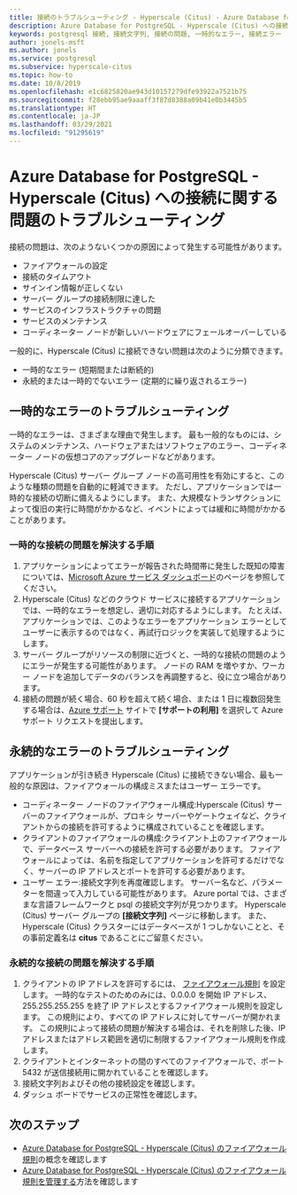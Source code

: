 ```yaml
---
title: 接続のトラブルシューティング - Hyperscale (Citus) - Azure Database for PostgreSQL
description: Azure Database for PostgreSQL - Hyperscale (Citus) への接続に関する問題のトラブルシューティング方法について説明します。
keywords: postgresql 接続, 接続文字列, 接続の問題, 一時的なエラー, 接続エラー
author: jonels-msft
ms.author: jonels
ms.service: postgresql
ms.subservice: hyperscale-citus
ms.topic: how-to
ms.date: 10/8/2019
ms.openlocfilehash: e1c6825820ae943d10157279dfe93922a7521b75
ms.sourcegitcommit: f28ebb95ae9aaaff3f87d8388a09b41e0b3445b5
ms.translationtype: HT
ms.contentlocale: ja-JP
ms.lasthandoff: 03/29/2021
ms.locfileid: "91295619"
---
```

# <a name="troubleshoot-connection-issues-to-azure-database-for-postgresql---hyperscale-citus"></a>Azure Database for PostgreSQL - Hyperscale (Citus) への接続に関する問題のトラブルシューティング

接続の問題は、次のようないくつかの原因によって発生する可能性があります。

* ファイアウォールの設定
* 接続のタイムアウト
* サインイン情報が正しくない
* サーバー グループの接続制限に達した
* サービスのインフラストラクチャの問題
* サービスのメンテナンス
* コーディネーター ノードが新しいハードウェアにフェールオーバーしている

一般的に、Hyperscale (Citus) に接続できない問題は次のように分類できます。

* 一時的なエラー (短期間または断続的)
* 永続的または一時的でないエラー (定期的に繰り返されるエラー)

## <a name="troubleshoot-transient-errors"></a>一時的なエラーのトラブルシューティング

一時的なエラーは、さまざまな理由で発生します。 最も一般的なものには、システムのメンテナンス、ハードウェアまたはソフトウェアのエラー、コーディネーター ノードの仮想コアのアップグレードなどがあります。

Hyperscale (Citus) サーバー グループ ノードの高可用性を有効にすると、このような種類の問題を自動的に軽減できます。 ただし、アプリケーションでは一時的な接続の切断に備えるようにします。 また、大規模なトランザクションによって復旧の実行に時間がかかるなど、イベントによっては緩和に時間がかかることがあります。

### <a name="steps-to-resolve-transient-connectivity-issues"></a>一時的な接続の問題を解決する手順

1. アプリケーションによってエラーが報告された時間帯に発生した既知の障害については、[Microsoft Azure サービス ダッシュボード](https://azure.microsoft.com/status)のページを参照してください。
2. Hyperscale (Citus) などのクラウド サービスに接続するアプリケーションでは、一時的なエラーを想定し、適切に対応するようにします。 たとえば、アプリケーションでは、このようなエラーをアプリケーション エラーとしてユーザーに表示するのではなく、再試行ロジックを実装して処理するようにします。
3. サーバー グループがリソースの制限に近づくと、一時的な接続の問題のようにエラーが発生する可能性があります。 ノードの RAM を増やすか、ワーカー ノードを追加してデータのバランスを再調整すると、役に立つ場合があります。
4. 接続の問題が続く場合、60 秒を超えて続く場合、または 1 日に複数回発生する場合は、[Azure サポート](https://azure.microsoft.com/support/options) サイトで **[サポートの利用]** を選択して Azure サポート リクエストを提出します。

## <a name="troubleshoot-persistent-errors"></a>永続的なエラーのトラブルシューティング

アプリケーションが引き続き Hyperscale (Citus) に接続できない場合、最も一般的な原因は、ファイアウォールの構成ミスまたはユーザー エラーです。

* コーディネーター ノードのファイアウォール構成:Hyperscale (Citus) サーバーのファイアウォールが、プロキシ サーバーやゲートウェイなど、クライアントからの接続を許可するように構成されていることを確認します。
* クライアントのファイアウォールの構成:クライアント上のファイアウォールで、データベース サーバーへの接続を許可する必要があります。 ファイアウォールによっては、名前を指定してアプリケーションを許可するだけでなく、サーバーの IP アドレスとポートを許可する必要があります。
* ユーザー エラー:接続文字列を再度確認します。 サーバー名など、パラメーターを間違って入力している可能性があります。 Azure portal では、さまざまな言語フレームワークと psql の接続文字列が見つかります。 Hyperscale (Citus) サーバー グループの **[接続文字列]** ページに移動します。 また、Hyperscale (Citus) クラスターにはデータベースが 1 つしかないことと、その事前定義名は **citus** であることにご留意ください。

### <a name="steps-to-resolve-persistent-connectivity-issues"></a>永続的な接続の問題を解決する手順

1. クライアントの IP アドレスを許可するには、 [ファイアウォール規則](howto-hyperscale-manage-firewall-using-portal.md) を設定します。 一時的なテストのためのみには、0.0.0.0 を開始 IP アドレス、255.255.255.255 を終了 IP アドレスとするファイアウォール規則を設定します。 この規則により、すべての IP アドレスに対してサーバーが開かれます。 この規則によって接続の問題が解決する場合は、それを削除した後、IP アドレスまたはアドレス範囲を適切に制限するファイアウォール規則を作成します。
2. クライアントとインターネットの間のすべてのファイアウォールで、ポート 5432 が送信接続用に開かれていることを確認します。
3. 接続文字列およびその他の接続設定を確認します。
4. ダッシュ ボードでサービスの正常性を確認します。

## <a name="next-steps"></a>次のステップ

* [Azure Database for PostgreSQL - Hyperscale (Citus) のファイアウォール規則](concepts-hyperscale-firewall-rules.md)の概念を確認します
* [Azure Database for PostgreSQL - Hyperscale (Citus) のファイアウォール規則を管理する](howto-hyperscale-manage-firewall-using-portal.md)方法を確認します
